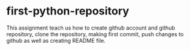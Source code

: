 # first-python-repository
This assignment teach us how to create github account and github repository, clone the repository, making first commit, push changes to github as well as creating README file.

